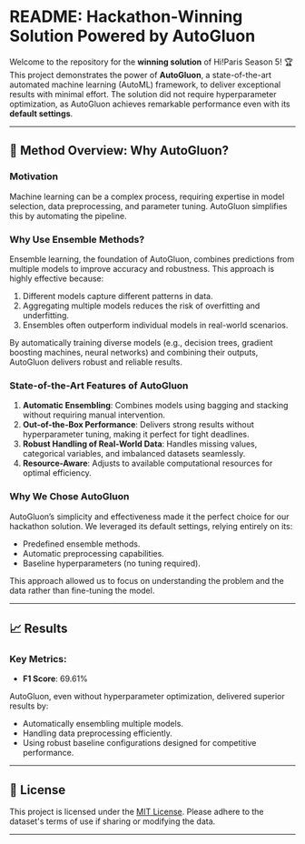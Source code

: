 # README: Hackathon-Winning Solution Powered by AutoGluon

Welcome to the repository for the **winning solution** of Hi!Paris Season 5! 🏆 This project demonstrates the power of **AutoGluon**, a state-of-the-art automated machine learning (AutoML) framework, to deliver exceptional results with minimal effort. The solution did not require hyperparameter optimization, as AutoGluon achieves remarkable performance even with its **default settings**.

---

## 🚀 Method Overview: Why AutoGluon?

### **Motivation**
Machine learning can be a complex process, requiring expertise in model selection, data preprocessing, and parameter tuning. AutoGluon simplifies this by automating the pipeline.

### **Why Use Ensemble Methods?**
Ensemble learning, the foundation of AutoGluon, combines predictions from multiple models to improve accuracy and robustness. This approach is highly effective because:
1. Different models capture different patterns in data.
2. Aggregating multiple models reduces the risk of overfitting and underfitting.
3. Ensembles often outperform individual models in real-world scenarios.

By automatically training diverse models (e.g., decision trees, gradient boosting machines, neural networks) and combining their outputs, AutoGluon delivers robust and reliable results.

### **State-of-the-Art Features of AutoGluon**
1. **Automatic Ensembling**: Combines models using bagging and stacking without requiring manual intervention.
2. **Out-of-the-Box Performance**: Delivers strong results without hyperparameter tuning, making it perfect for tight deadlines.
3. **Robust Handling of Real-World Data**: Handles missing values, categorical variables, and imbalanced datasets seamlessly.
4. **Resource-Aware**: Adjusts to available computational resources for optimal efficiency.

### **Why We Chose AutoGluon**
AutoGluon’s simplicity and effectiveness made it the perfect choice for our hackathon solution. We leveraged its default settings, relying entirely on its:
- Predefined ensemble methods.
- Automatic preprocessing capabilities.
- Baseline hyperparameters (no tuning required).

This approach allowed us to focus on understanding the problem and the data rather than fine-tuning the model.

---

## 📈 Results

### Key Metrics:
- **F1 Score**: 69.61%

AutoGluon, even without hyperparameter optimization, delivered superior results by:
- Automatically ensembling multiple models.
- Handling data preprocessing efficiently.
- Using robust baseline configurations designed for competitive performance.

---

## 📜 License

This project is licensed under the [MIT License](LICENSE). Please adhere to the dataset's terms of use if sharing or modifying the data.

---
